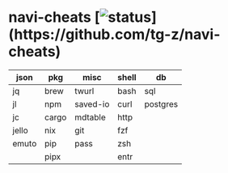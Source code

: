 # navi-cheats [![status](https://travis-ci.com/tg-z/navi-cheats.svg?)](https://github.com/tg-z/navi-cheats)
| json  | pkg   | misc     | shell | db       |
|-------|-------|----------|-------|----------|
| jq    | brew  | twurl    | bash  | sql      |
| jl    | npm   | saved-io | curl  | postgres |
| jc    | cargo | mdtable  | http  |          |
| jello | nix   | git      | fzf   |          |
| emuto | pip   | pass     | zsh   |          |
|       | pipx  |          | entr  |          |
